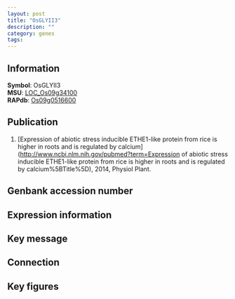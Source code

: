 ```yaml
---
layout: post
title: "OsGLYII3"
description: ""
category: genes
tags: 
---
```


## Information
__Symbol__: OsGLYII3  
__MSU__: [LOC_Os09g34100](http://rice.plantbiology.msu.edu/cgi-bin/ORF_infopage.cgi?orf=LOC_Os09g34100)  
__RAPdb__: [Os09g0516600](http://rapdb.dna.affrc.go.jp/viewer/gbrowse_details/irgsp1?name=Os09g0516600)  

## Publication
1. [Expression of abiotic stress inducible ETHE1-like protein from rice is higher in roots and is regulated by calcium](http://www.ncbi.nlm.nih.gov/pubmed?term=Expression of abiotic stress inducible ETHE1-like protein from rice is higher in roots and is regulated by calcium%5BTitle%5D), 2014, Physiol Plant.

## Genbank accession number

## Expression information

## Key message

## Connection

## Key figures


